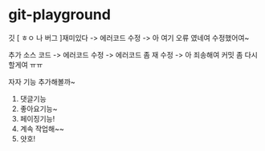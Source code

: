 # git-playground

깃 [ ㅎㅇ 나 버그 ]재미있다 -> 에러코드 수정 -> 아 여기 오류 였네여 수정했어여~

추가 소스 코드 -> 에러코드 수정 -> 에러코드 좀 재 수정 -> 아 죄송해여 커밋 좀 다시할게여 ㅠㅠ

자자 기능 추가해볼까~
1. 댓글기능
2. 좋아요기능~
3. 페이징기능!
4. 계속 작업해~~
5. 얏호!